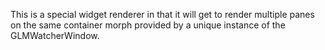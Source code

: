 This is a special widget renderer in that it will get to render multiple panes on the same container morph provided by a unique instance of the GLMWatcherWindow.